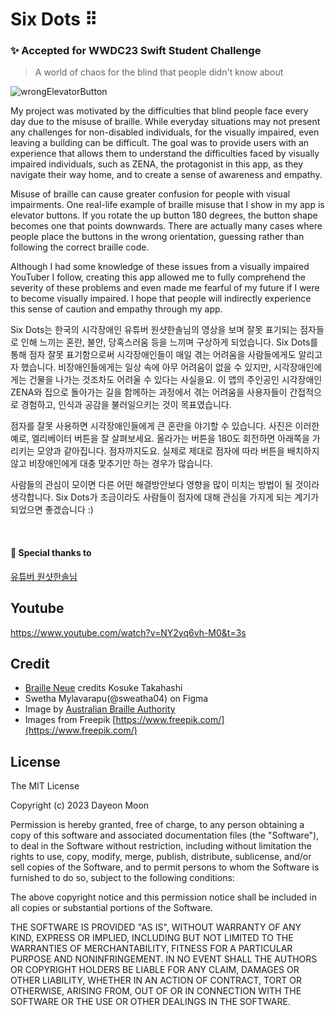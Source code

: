 # Six Dots ⠿

### ✨ Accepted for WWDC23 Swift Student Challenge

> A world of chaos for the blind that people didn't know about </br>

![wrongElevatorButton](https://github.com/dayo2n/WWDC23-Swift-Student-Challenge/assets/57654681/48e0a472-5b4a-41ed-8d41-7ab67376b16e)

My project was motivated by the difficulties that blind people face every day due to the misuse of braille. While everyday situations may not present any challenges for non-disabled individuals, for the visually impaired, even leaving a building can be difficult. The goal was to provide users with an experience that allows them to understand the difficulties faced by visually impaired individuals, such as ZENA, the protagonist in this app, as they navigate their way home, and to create a sense of awareness and empathy.

Misuse of braille can cause greater confusion for people with visual impairments. One real-life example of braille misuse that I show in my app is elevator buttons. If you rotate the up button 180 degrees, the button shape becomes one that points downwards. There are actually many cases where people place the buttons in the wrong orientation, guessing rather than following the correct braille code. 

Although I had some knowledge of these issues from a visually impaired YouTuber I follow, creating this app allowed me to fully comprehend the severity of these problems and even made me fearful of my future if I were to become visually impaired. I hope that people will indirectly experience this sense of caution and empathy through my app.

Six Dots는 한국의 시각장애인 유튜버 원샷한솔님의 영상을 보며 잘못 표기되는 점자들로 인해 느끼는 혼란, 불안, 당혹스러움 등을 느끼며 구상하게 되었습니다. Six Dots를 통해 점자 잘못 표기함으로써 시각장애인들이 매일 겪는 어려움을 사람들에게도 알리고자 했습니다. 비장애인들에게는 일상 속에 아무 어려움이 없을 수 있지만, 시각장애인에게는 건물을 나가는 것조차도 어려울 수 있다는 사실을요. 이 앱의 주인공인 시각장애인 ZENA와 집으로 돌아가는 길을 함께하는 과정에서 겪는 어려움을 사용자들이 간접적으로 경험하고, 인식과 공감을 불러일으키는 것이 목표였습니다.  

점자를 잘못 사용하면 시각장애인들에게 큰 혼란을 야기할 수 있습니다. 사진은 이러한 예로, 엘리베이터 버튼을 잘 살펴보세요. 올라가는 버튼을 180도 회전하면 아래쪽을 가리키는 모양과 같아집니다. 점자까지도요. 실제로 제대로 점자에 따라 버튼을 배치하지 않고 비장애인에게 대충 맞추기만 하는 경우가 많습니다.

사람들의 관심이 모이면 다른 어떤 해결방안보다 영향을 많이 미치는 방법이 될 것이라 생각합니다. Six Dots가 조금이라도 사람들이 점자에 대해 관심을 가지게 되는 계기가 되었으면 좋겠습니다 :) 

</br>

#### 🙏 Special thanks to

[유튜버 원샷한솔님](https://www.youtube.com/@OneshotHansol)


## Youtube

https://www.youtube.com/watch?v=NY2yq6vh-M0&t=3s


## Credit
- [Braille Neue](https://brailleneue.com/) credits Kosuke Takahashi
- Swetha Mylavarapu(@sweatha04) on Figma 
- Image by [Australian Braille Authority](https://www.facebook.com/BrailleAustralia)
- Images from Freepik [https://www.freepik.com/](https://www.freepik.com/)

## License


The MIT License

Copyright (c) 2023 Dayeon Moon

Permission is hereby granted, free of charge, to any person obtaining a copy
of this software and associated documentation files (the "Software"), to deal
in the Software without restriction, including without limitation the rights
to use, copy, modify, merge, publish, distribute, sublicense, and/or sell
copies of the Software, and to permit persons to whom the Software is
furnished to do so, subject to the following conditions:

The above copyright notice and this permission notice shall be included in
all copies or substantial portions of the Software.

THE SOFTWARE IS PROVIDED "AS IS", WITHOUT WARRANTY OF ANY KIND, EXPRESS OR
IMPLIED, INCLUDING BUT NOT LIMITED TO THE WARRANTIES OF MERCHANTABILITY,
FITNESS FOR A PARTICULAR PURPOSE AND NONINFRINGEMENT. IN NO EVENT SHALL THE
AUTHORS OR COPYRIGHT HOLDERS BE LIABLE FOR ANY CLAIM, DAMAGES OR OTHER
LIABILITY, WHETHER IN AN ACTION OF CONTRACT, TORT OR OTHERWISE, ARISING FROM,
OUT OF OR IN CONNECTION WITH THE SOFTWARE OR THE USE OR OTHER DEALINGS IN
THE SOFTWARE.
